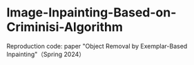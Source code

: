 # Image-Inpainting-Based-on-Criminisi-Algorithm
Reproduction code: paper "Object Removal by Exemplar-Based Inpainting"（Spring 2024）
